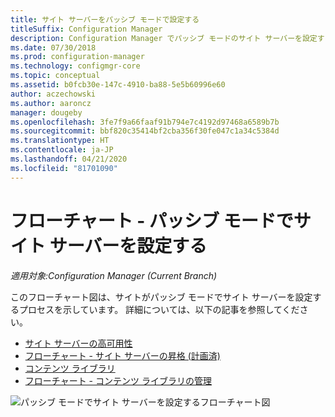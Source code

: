 ```yaml
---
title: サイト サーバーをパッシブ モードで設定する
titleSuffix: Configuration Manager
description: Configuration Manager でパッシブ モードのサイト サーバーを設定する方法のフローチャート図です。
ms.date: 07/30/2018
ms.prod: configuration-manager
ms.technology: configmgr-core
ms.topic: conceptual
ms.assetid: b0fcb30e-147c-4910-ba88-5e5b60996e60
author: aczechowski
ms.author: aaroncz
manager: dougeby
ms.openlocfilehash: 3fe7f9a66faaf91b794e7c4192d97468a6589b7b
ms.sourcegitcommit: bbf820c35414bf2cba356f30fe047c1a34c5384d
ms.translationtype: HT
ms.contentlocale: ja-JP
ms.lasthandoff: 04/21/2020
ms.locfileid: "81701090"
---
```

# <a name="flowchart---set-up-a-site-server-in-passive-mode"></a>フローチャート - パッシブ モードでサイト サーバーを設定する

*適用対象:Configuration Manager (Current Branch)*

このフローチャート図は、サイトがパッシブ モードでサイト サーバーを設定するプロセスを示しています。 詳細については、以下の記事を参照してください。  
- [サイト サーバーの高可用性](site-server-high-availability.md)
- [フローチャート - サイト サーバーの昇格 (計画済)](promote-site-server-flowchart.md)
- [コンテンツ ライブラリ](../../../plan-design/hierarchy/the-content-library.md)
- [フローチャート - コンテンツ ライブラリの管理](../../../plan-design/hierarchy/manage-content-library-flowchart.md)


![パッシブ モードでサイト サーバーを設定するフローチャート図](media/passive-site-server-setup.png)
